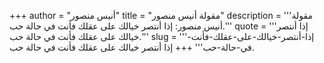 +++
author = "أنيس منصور"
title = "مقولة أنيس منصور"
description = '''مقولة أنيس منصور: إذا أنتصر خيالك على عقلك فأنت في حالة حب.'''
quote = '''إذا أنتصر خيالك على عقلك فأنت في حالة حب.'''
slug = '''إذا-أنتصر-خيالك-على-عقلك-فأنت-في-حالة-حب'''
+++
إذا أنتصر خيالك على عقلك فأنت في حالة حب.
